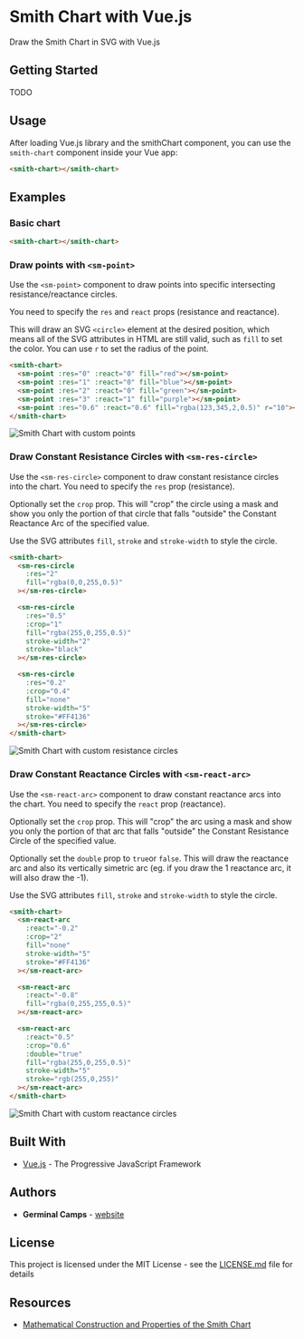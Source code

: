 # Smith Chart with Vue.js

Draw the Smith Chart in SVG with Vue.js

## Getting Started

TODO

## Usage

After loading Vue.js library and the smithChart component, you can use the `smith-chart` component inside your Vue app:

```html
<smith-chart></smith-chart>
```

## Examples

### Basic chart

```html
<smith-chart></smith-chart>
```

### Draw points with `<sm-point>`

Use the `<sm-point>` component to draw points into specific intersecting resistance/reactance circles.

You need to specify the `res` and `react` props (resistance and reactance).

This will draw an SVG `<circle>` element at the desired position, which means all of the SVG attributes in HTML are still valid, such as `fill` to set the color. You can use `r` to set the radius of the point.

```html
<smith-chart>
  <sm-point :res="0" :react="0" fill="red"></sm-point>
  <sm-point :res="1" :react="0" fill="blue"></sm-point>
  <sm-point :res="2" :react="0" fill="green"></sm-point>
  <sm-point :res="3" :react="1" fill="purple"></sm-point>
  <sm-point :res="0.6" :react="0.6" fill="rgba(123,345,2,0.5)" r="10"></sm-point>
</smith-chart>
```

![Smith Chart with custom points](readme/points.png?raw=true "Smith Chart with custom points")

### Draw Constant Resistance Circles with `<sm-res-circle>`

Use the `<sm-res-circle>` component to draw constant resistance circles into the chart.
You need to specify the `res` prop (resistance).

Optionally set the `crop` prop. This will "crop" the circle using a mask and show you only the portion of that circle that falls "outside" the Constant Reactance Arc of the specified value.

Use the SVG attributes `fill`, `stroke` and `stroke-width` to style the circle.

```html
<smith-chart>
  <sm-res-circle
    :res="2"
    fill="rgba(0,0,255,0.5)"
  ></sm-res-circle>

  <sm-res-circle
    :res="0.5"
    :crop="1"
    fill="rgba(255,0,255,0.5)"
    stroke-width="2"
    stroke="black"
  ></sm-res-circle>

  <sm-res-circle
    :res="0.2"
    :crop="0.4"
    fill="none"
    stroke-width="5"
    stroke="#FF4136"
  ></sm-res-circle>
</smith-chart>
```

![Smith Chart with custom resistance circles](readme/res-circle.png?raw=true "Smith Chart with custom resistance circles")

### Draw Constant Reactance Circles with `<sm-react-arc>`

Use the `<sm-react-arc>` component to draw constant reactance arcs into the chart.
You need to specify the `react` prop (reactance).

Optionally set the `crop` prop. This will "crop" the arc using a mask and show you only the portion of that arc that falls "outside" the Constant Resistance Circle of the specified value.

Optionally set the `double` prop to `true`or `false`. This will draw the reactance arc and also its vertically simetric arc (eg. if you draw the 1 reactance arc, it will also draw the -1).

Use the SVG attributes `fill`, `stroke` and `stroke-width` to style the circle.

```html
<smith-chart>
  <sm-react-arc
    :react="-0.2"
    :crop="2"
    fill="none"
    stroke-width="5"
    stroke="#FF4136"
  ></sm-react-arc>

  <sm-react-arc
    :react="-0.8"
    fill="rgba(0,255,255,0.5)"
  ></sm-react-arc>

  <sm-react-arc
    :react="0.5"
    :crop="0.6"
    :double="true"
    fill="rgba(255,0,255,0.5)"
    stroke-width="5"
    stroke="rgb(255,0,255)"
  ></sm-react-arc>
</smith-chart>
```

![Smith Chart with custom reactance circles](readme/react-circle.png?raw=true "Smith Chart with custom reactance circles")

## Built With

* [Vue.js](https://vuejs.org/) - The Progressive JavaScript Framework

## Authors

* **Germinal Camps** - [website](http://www.germinalcamps.com)

## License

This project is licensed under the MIT License - see the [LICENSE.md](LICENSE.md) file for details

## Resources

* [Mathematical Construction and Properties of the Smith Chart](https://www.allaboutcircuits.com/technical-articles/mathematical-construction-and-properties-of-the-smith-chart)
